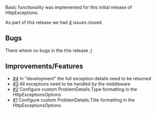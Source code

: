 Basic functionality was implemented for this initial release of HttpExceptions.

As part of this release we had [4](https://github.com/ofpinewood/http-exceptions/milestone/1?closed=1) issues closed.

## Bugs
There where no bugs in the this release ;)

## Improvements/Features
* [#4](https://github.com/ofpinewood/http-exceptions/issues/4) In "development" the full exception details need to be returned
* [#3](https://github.com/ofpinewood/http-exceptions/issues/3) All exceptions need to be handled by the middleware
* [#2](https://github.com/ofpinewood/http-exceptions/issues/2) Configure custom ProblemDetails.Type formatting in the HttpExceptionsOptions
* [#1](https://github.com/ofpinewood/http-exceptions/issues/1) Configure custom ProblemDetails.Title formatting in the HttpExceptionsOptions

